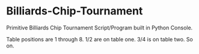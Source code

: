 # Billiards-Chip-Tournament
Primitive Billiards Chip Tournament Script/Program built in Python Console.

Table positions are 1 through 8. 1/2 are on table one. 3/4 is on table two. So on.
